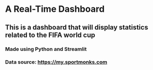 # A Real-Time Dashboard
## This is a dashboard that will display statistics related to the FIFA world cup
### Made using Python and Streamlit
### Data source: https://my.sportmonks.com
